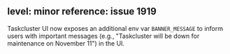level: minor
reference: issue 1919
---
Taskcluster UI now exposes an additional env var `BANNER_MESSAGE` to inform users with important messages (e.g., "Taskcluster will be down for maintenance on November 11") in the UI. 
